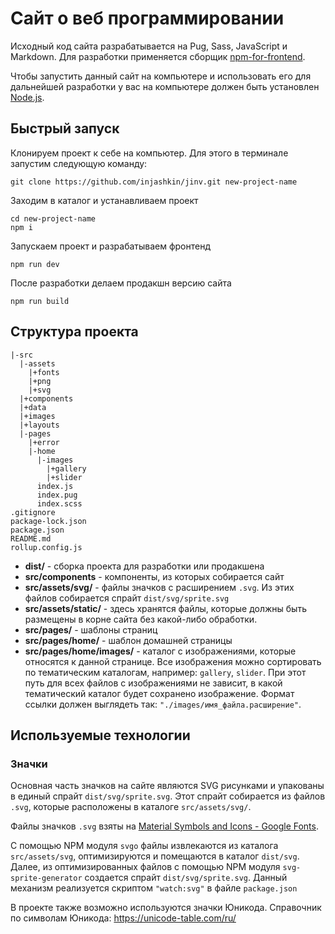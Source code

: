 # Сайт о веб программировании

Исходный код сайта разрабатывается на Pug, Sass, JavaScript и Markdown. Для разработки применяется сборщик [npm-for-frontend](https://github.com/injashkin/npm-for-frontend).

Чтобы запустить данный сайт на компьютере и использовать его для дальнейшей разработки у вас на компьютере должен быть установлен [Node.js](https://nodejs.org/).

## Быстрый запуск

Клонируем проект к себе на компьютер. Для этого в терминале запустим следующую команду:

```
git clone https://github.com/injashkin/jinv.git new-project-name
```

Заходим в каталог и устанавливаем проект

```
cd new-project-name
npm i
```

Запускаем проект и разрабатываем фронтенд

```
npm run dev
```

После разработки делаем продакшн версию сайта

```
npm run build
```

## Структура проекта

```
|-src
  |-assets
    |+fonts
    |+png
    |+svg
  |+components
  |+data
  |+images
  |+layouts
  |-pages
    |+error
    |-home
      |-images
        |+gallery
        |+slider
      index.js
      index.pug
      index.scss
.gitignore
package-lock.json
package.json
README.md
rollup.config.js
```

- **dist/** - сборка проекта для разработки или продакшена
- **src/components** - компоненты, из которых собирается сайт
- **src/assets/svg/** - файлы значков с расширением `.svg`. Из этих файлов собирается спрайт `dist/svg/sprite.svg`
- **src/assets/static/** - здесь хранятся файлы, которые должны быть размещены в корне сайта без какой-либо обработки.
- **src/pages/** - шаблоны страниц
- **src/pages/home/** - шаблон домашней страницы
- **src/pages/home/images/** - каталог с изображениями, которые относятся к данной странице. Все изображения можно сортировать по тематическим каталогам, например: `gallery`, `slider`. При этот путь для всех файлов с изображениями не зависит, в какой тематический каталог будет сохранено изображение. Формат ссылки должен выглядеть так: `"./images/имя_файла.расширение"`.

## Используемые технологии

### Значки

Основная часть значков на сайте являются SVG рисунками и упакованы в единый спрайт `dist/svg/sprite.svg`. Этот спрайт собирается из файлов `.svg`, которые расположены в каталоге `src/assets/svg/`.

Файлы значков `.svg` взяты на [Material Symbols and Icons - Google Fonts](https://fonts.google.com/icons?icon.set=Material+Icons).

С помощью NPM модуля `svgo` файлы извлекаются из каталога `src/assets/svg`, оптимизируются и помещаются в каталог `dist/svg`. Далее, из оптимизированных файлов с помощью NPM модуля `svg-sprite-generator` создается спрайт `dist/svg/sprite.svg`. Данный механизм реализуется скриптом `"watch:svg"` в файле `package.json`

В проекте также возможно используются значки Юникода. Справочник по символам Юникода: https://unicode-table.com/ru/
